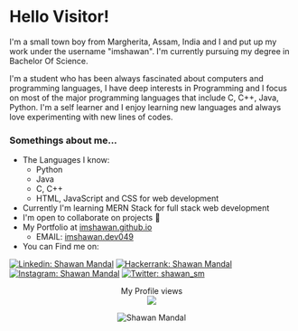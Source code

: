 # Hello Visitor!
 I'm a small town boy from Margherita, Assam, India and I and put up my work under the username "imshawan". I'm currently pursuing my degree in Bachelor Of Science.
 
 I'm a student who has been always fascinated about computers and programming languages, I have deep interests in Programming and I focus on most of the major programming languages that include C, C++, Java, Python. I'm a self learner and I enjoy learning new languages and always love experimenting with new lines of codes.  
 
 ### Somethings about me...
* The Languages I know:
    * Python
    * Java
    * C, C++
    * HTML, JavaScript and CSS for web development
* Currently I'm learning MERN Stack for full stack web development
* I'm open to collaborate on projects :open_hands:
* My Portfolio at <a href="https://imshawan.github.io/">imshawan.github.io</a>
    * EMAIL: <a href="mailto:imshawan.dev@gmail.com">imshawan.dev049</a>
* You can Find me on:

[![Linkedin: Shawan Mandal](https://img.shields.io/badge/-Shawan%20Mandal-blue?style=flat-square&logo=Linkedin&logoColor=white&link=https://www.linkedin.com/in/shawan-mandal)](https://www.linkedin.com/in/shawan-mandal)
[![Hackerrank: Shawan Mandal](https://img.shields.io/badge/-Shawan%20Mandal-brightgreen?style=flat-square&logo=Hackerrank&logoColor=white&link=https://www.hackerrank.com/shawan_sm)](https://www.hackerrank.com/shawan_sm)
[![Instagram: Shawan Mandal](https://img.shields.io/badge/-Shawan%20Mandal-red?style=flat-square&logo=Instagram&logoColor=white&link=https://www.instagram.com/shawan_sm)](https://www.instagram.com/shawan_sm)
[![Twitter: shawan_sm](https://img.shields.io/twitter/follow/shawan_sm?style=social)](https://twitter.com/shawan_sm)

<p align="center"> 
  My Profile views<br>
  <img src="https://profile-counter.glitch.me/imshawan/count.svg">
</p>
<p align="center">
<img src="https://github-readme-streak-stats.herokuapp.com/?user=imshawan" alt="Shawan Mandal"/>
 </p>
